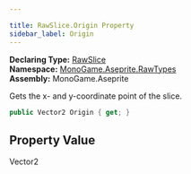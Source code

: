 ```yaml
---

title: RawSlice.Origin Property
sidebar_label: Origin
---
```

**Declaring Type:** [RawSlice](../)  
**Namespace:** [MonoGame.Aseprite.RawTypes](../../)  
**Assembly:** MonoGame.Aseprite

Gets the x\- and y\-coordinate point of the slice.

```csharp
public Vector2 Origin { get; }
```

## Property Value

Vector2


